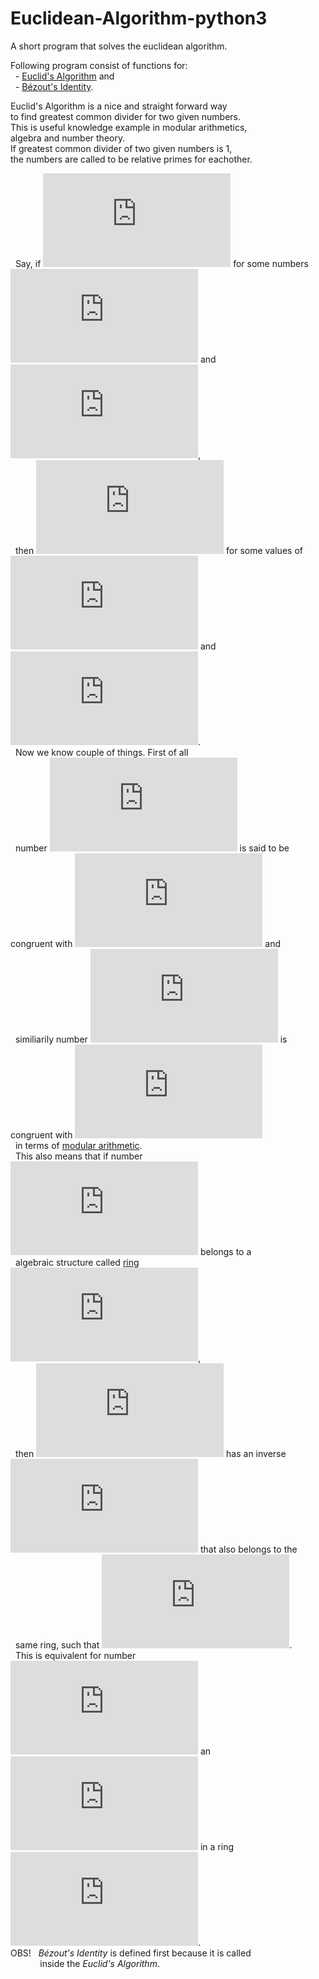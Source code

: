 # Euclidean-Algorithm-python3
A short program that solves the euclidean algorithm. <br/>

Following program consist of functions for: <br/>
&nbsp; - [Euclid's Algorithm](https://en.wikipedia.org/wiki/Euclidean_algorithm) and <br/>
&nbsp; - [Bézout's Identity](https://en.wikipedia.org/wiki/B%C3%A9zout%27s_identity). <br/>

Euclid's Algorithm is a nice and straight forward way <br/>
to find greatest common divider for two given numbers. <br/>
This is useful knowledge example in modular arithmetics, <br/>
algebra and number theory. <br/>
If greatest common divider of two given numbers is 1, <br/>
the numbers are called to be relative primes for eachother. <br/>

&nbsp; Say, if ![equation](https://latex.codecogs.com/gif.latex?gdc%28a%2Cb%29%3D1) for some numbers ![equation](https://latex.codecogs.com/gif.latex?a) and ![equation](https://latex.codecogs.com/gif.latex?b), <br/>
&nbsp; then ![equation](https://latex.codecogs.com/gif.latex?ax%20&plus;%20bx%20%3D%201) for some values of ![equation](https://latex.codecogs.com/gif.latex?x) and ![equation](https://latex.codecogs.com/gif.latex?y). <br/>
&nbsp; Now we know couple of things. First of all <br/>
&nbsp; number ![equation](https://latex.codecogs.com/gif.latex?ax) is said to be congruent with ![equation](https://latex.codecogs.com/gif.latex?1%20%5C%3A%20mod%20%5C%3A%20b) and <br/>
&nbsp; similiarily number ![equation](https://latex.codecogs.com/gif.latex?bx) is congruent with ![equation](https://latex.codecogs.com/gif.latex?1%20%5C%3A%20mod%20%5C%3A%20a) <br/>
&nbsp; in terms of [modular arithmetic](https://en.wikipedia.org/wiki/Modular_arithmetic). <br/>
&nbsp; This also means that if number ![equation](https://latex.codecogs.com/gif.latex?a) belongs to a <br/>
&nbsp; algebraic structure called [ring](https://en.wikipedia.org/wiki/Ring_(mathematics)) ![equation](https://latex.codecogs.com/gif.latex?%5Cmathbb%7BZ%7D_%7Bb%7D), <br/>
&nbsp; then ![equation](https://latex.codecogs.com/gif.latex?a) has an inverse ![equation](https://latex.codecogs.com/gif.latex?x) that also belongs to the <br/>
&nbsp; same ring, such that ![equation](https://latex.codecogs.com/gif.latex?ax%3D1). <br/>
&nbsp; This is equivalent for number ![equation](https://latex.codecogs.com/gif.latex?b) an ![equation](https://latex.codecogs.com/gif.latex?y) in a ring ![equation](https://latex.codecogs.com/gif.latex?%5Cmathbb%7BZ%7D_%7Ba%7D). <br/>
OBS! &nbsp; *Bézout's Identity* is defined first because it is called <br/>
&nbsp; &nbsp; &nbsp; &nbsp; &nbsp; &nbsp; inside the *Euclid's Algorithm*. <br/>
